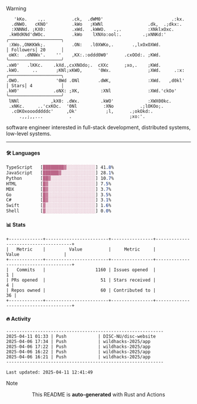 > [!WARNING]
> ```>     .'.                         .lxx;                            ..    
>    'kKo.    .,.          .ck,  .dWM0'                          .:kx.   
>   .dNWO.   cKNO'         .kWo   ;KWNl                 .dk,  .;dkx:.    
>   :XNNNd. ;KX0:          .xWd.  .kWWO.   .,.          :XNklxOxc.       
>  .kW0dKNd'dWOc.          .kWo    lXNXo:ool:.        .;xNNKd:'          ╭────────────────────╮
>  :XWo.,ONKKWk;.          .ON:   .l0XWKo,.       .,lxOxOXWd.            │ Followers│ 20      │
>  oWX:  .dNNWx'.    ''    ,KX:.:oddd0W0'      .cxOOd:. ;KWd.            ╰────────────────────╯
> .xW0'   .lKKc.    .kXd.,cxXNOdo;.  cXXc      ;xo,.    ;KWd.            
> .kWO.     ..       ;KNl;xKWO,      '0Wx.              ;XWd.     .:x:   ╭────────────────────╮
> .OWO.              '0Wd .ONl       .dWK,              :XWd.   ,d0kl'   │ Stars│ 4           │
> .kW0'             .oNX: ;XK,        :XNl              :XWd.'ckOo'      ╰────────────────────╯
>  lNNl            ,kX0: .dWx.        .kWO'             :XWX00kc.        
>  .xNKc.     ..'cxKOc.  '0Nl          :XNo          .;lOKOo;.           
>   .cOKOxooodddddc'     ,Ok'           ;l,      .;okOkd:.               
>      .,,;,,...          .                      ;xo:'.                  
> ```
> <p>software engineer interested in full-stack development, distributed systems, low-level systems.</p>

---

#### 🛠️ Languages
```css
TypeScript   [████████▓░░░░░░░░░░░] 41.8%
JavaScript   [██████▓░░░░░░░░░░░░░] 28.1%
Python       [██▓░░░░░░░░░░░░░░░░░] 10.7%
HTML         [█▓░░░░░░░░░░░░░░░░░░] 7.5%
MDX          [█▓░░░░░░░░░░░░░░░░░░] 3.7%
Go           [█▓░░░░░░░░░░░░░░░░░░] 3.5%
C#           [█▓░░░░░░░░░░░░░░░░░░] 3.1%
Swift        [▓░░░░░░░░░░░░░░░░░░░] 1.6%
Shell        [▓░░░░░░░░░░░░░░░░░░░] 0.0%
```

#### 📊 Stats
```
+-------------+------------------------+----------------+--------------------------------------+
|   Metric    |         Value          |     Metric     |                Value                 |
+-------------+------------------------+----------------+--------------------------------------+
|   Commits   |                   1160 | Issues opened  |                                    1 |
| PRs opened  |                     51 | Stars received |                                    4 |
| Repos owned |                     60 | Contributed to |                                   36 |
+-------------+------------------------+----------------+--------------------------------------+
```

#### 🔥 Activity
```
------------------------------------------------------------
2025-04-11 01:33 | Push            | DISC-NU/disc-website
2025-04-06 17:34 | Push            | wildhacks-2025/app
2025-04-06 17:22 | Push            | wildhacks-2025/app
2025-04-06 16:22 | Push            | wildhacks-2025/app
2025-04-06 16:21 | Push            | wildhacks-2025/app
------------------------------------------------------------

Last updated: 2025-04-11 12:41:49
```

> [!NOTE]
> <p align="center">This README is <b>auto-generated</b> with Rust and Actions</p>